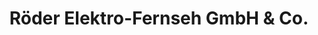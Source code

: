 ---
title: "Röder Elektro-Fernseh GmbH & Co."
url: /losheim-am-see/roeder-elektro-fernseh-gmbh-und-co/
shop: Hifi
---